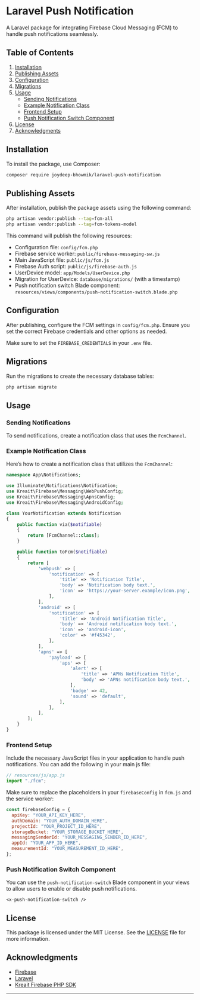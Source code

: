 # Laravel Push Notification

A Laravel package for integrating Firebase Cloud Messaging (FCM) to handle push notifications seamlessly.

## Table of Contents

1. [Installation](#installation)
2. [Publishing Assets](#publishing-assets)
3. [Configuration](#configuration)
4. [Migrations](#migrations)
5. [Usage](#usage)
   - [Sending Notifications](#sending-notifications)
   - [Example Notification Class](#example-notification-class)
   - [Frontend Setup](#frontend-setup)
   - [Push Notification Switch Component](#push-notification-switch-component)
6. [License](#license)
7. [Acknowledgments](#acknowledgments)

## Installation

To install the package, use Composer:

```bash
composer require joydeep-bhowmik/laravel-push-notification
```

## Publishing Assets

After installation, publish the package assets using the following command:

```bash
php artisan vendor:publish --tag=fcm-all
php artisan vendor:publish --tag=fcm-tokens-model
```

This command will publish the following resources:

- Configuration file: `config/fcm.php`
- Firebase service worker: `public/firebase-messaging-sw.js`
- Main JavaScript file: `public/js/fcm.js`
- Firebase Auth script: `public/js/firebase-auth.js`
- UserDevice model: `app/Models/UserDevice.php`
- Migration for UserDevice: `database/migrations/` (with a timestamp)
- Push notification switch Blade component: `resources/views/components/push-notification-switch.blade.php`

## Configuration

After publishing, configure the FCM settings in `config/fcm.php`. Ensure you set the correct Firebase credentials and other options as needed.

Make sure to set the `FIREBASE_CREDENTIALS` in your `.env` file.

## Migrations

Run the migrations to create the necessary database tables:

```bash
php artisan migrate
```

## Usage

### Sending Notifications

To send notifications, create a notification class that uses the `FcmChannel`.

### Example Notification Class

Here’s how to create a notification class that utilizes the `FcmChannel`:

```php
namespace App\Notifications;

use Illuminate\Notifications\Notification;
use Kreait\Firebase\Messaging\WebPushConfig;
use Kreait\Firebase\Messaging\ApnsConfig;
use Kreait\Firebase\Messaging\AndroidConfig;

class YourNotification extends Notification
{
    public function via($notifiable)
    {
        return [FcmChannel::class];
    }

    public function toFcm($notifiable)
    {
        return [
            'webpush' => [
                'notification' => [
                    'title' => 'Notification Title',
                    'body' => 'Notification body text.',
                    'icon' => 'https://your-server.example/icon.png',
                ],
            ],
            'android' => [
                'notification' => [
                    'title' => 'Android Notification Title',
                    'body' => 'Android notification body text.',
                    'icon' => 'android-icon',
                    'color' => '#f45342',
                ],
            ],
            'apns' => [
                'payload' => [
                    'aps' => [
                        'alert' => [
                            'title' => 'APNs Notification Title',
                            'body' => 'APNs notification body text.',
                        ],
                        'badge' => 42,
                        'sound' => 'default',
                    ],
                ],
            ],
        ];
    }
}
```

### Frontend Setup

Include the necessary JavaScript files in your application to handle push notifications. You can add the following in your main js file:

```js
// resources/js/app.js
import "./fcm";
```

Make sure to replace the placeholders in your `firebaseConfig` in `fcm.js` and the service worker:

```javascript
const firebaseConfig = {
  apiKey: "YOUR_API_KEY_HERE",
  authDomain: "YOUR_AUTH_DOMAIN_HERE",
  projectId: "YOUR_PROJECT_ID_HERE",
  storageBucket: "YOUR_STORAGE_BUCKET_HERE",
  messagingSenderId: "YOUR_MESSAGING_SENDER_ID_HERE",
  appId: "YOUR_APP_ID_HERE",
  measurementId: "YOUR_MEASUREMENT_ID_HERE",
};
```

### Push Notification Switch Component

You can use the `push-notification-switch` Blade component in your views to allow users to enable or disable push notifications.

```blade
<x-push-notification-switch />
```

## License

This package is licensed under the MIT License. See the [LICENSE](LICENSE) file for more information.

## Acknowledgments

- [Firebase](https://firebase.google.com/)
- [Laravel](https://laravel.com/)
- [Kreait Firebase PHP SDK](https://firebase-php.readthedocs.io/)

---
